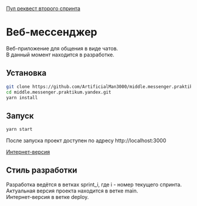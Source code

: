 [Пул реквест второго спринта](https://github.com/ArtificialMan3000/middle.messenger.praktikum.yandex/pull/3)

# Веб-мессенджер

Веб-приложение для общения в виде чатов.  
В данный момент находится в разработке.

## Установка

```sh
git clone https://github.com/ArtificialMan3000/middle.messenger.praktikum.yandex.git
cd middle.messenger.praktikum.yandex.git
yarn install
```

## Запуск

```sh
yarn start
```

После запуска проект доступен по адресу http://localhost:3000

[Интернет-версия](https://6370fa6437af650008ff46da--tranquil-babka-e91d4b.netlify.app/)

## Стиль разработки

Разработка ведётся в ветках sprint_i, где i - номер текущего спринта.  
Актуальная версия проекта находится в ветке main.  
Интернет-версия в ветке deploy.
